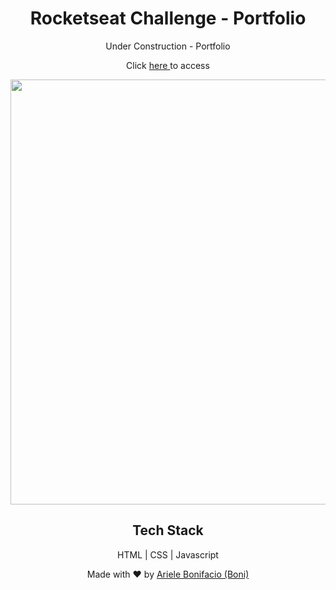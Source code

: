 <div align="center">
  <h1>Rocketseat Challenge - Portfolio</h1>

Under Construction - Portfolio

  
Click <a href="https://bonieasy.github.io" target="_blank"> here </a> to access

<img src="./portfolio.png" width="680px" >

## Tech Stack

HTML | CSS | Javascript

Made with :heart: by <a href="https://www.linkedin.com/in/ariele-bonifacio/" target="_blank">Ariele Bonifacio (Boni) </a>

</div>
